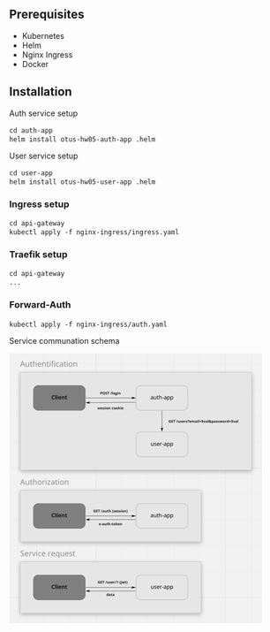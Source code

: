 ## Prerequisites

- Kubernetes
- Helm
- Nginx Ingress
- Docker

## Installation

Auth service setup

```shell
cd auth-app
helm install otus-hw05-auth-app .helm
```

User service setup

```shell
cd user-app
helm install otus-hw05-user-app .helm
```

### Ingress setup

```shell
cd api-gateway
kubectl apply -f nginx-ingress/ingress.yaml
```

### Traefik setup

```shell
cd api-gateway
...
```

### Forward-Auth
```shell
kubectl apply -f nginx-ingress/auth.yaml
```

Service communation schema

![](auth-schema.png)